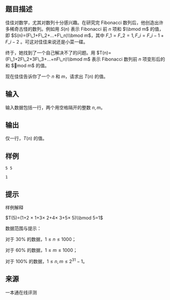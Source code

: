 ## 题目描述

佳佳对数学，尤其对数列十分感兴趣。在研究完 Fibonacci 数列后，他创造出许多稀奇古怪的数列。例如用 $S(n)$ 表示 Fibonacci 前 $n$ 项和 $\\bmod m$ 的值，即 $S(n)=(F\_1+F\_2+...+F\_n)\\bmod m$，其中 $F\_1=F\_2=1, F\_i=F\_{i-1}+F\_{i-2}$ 。可这对佳佳来说还是小菜一碟。

终于，她找到了一个自己解决不了的问题。用 $T(n)=(F\_1+2F\_2+3F\_3+...+nF\_n)\\bmod m$ 表示 Fibonacci 数列前 $n$ 项变形后的和 $mod m$ 的值。

现在佳佳告诉你了一个 $n$ 和 $m$，请求出 $T(n)$ 的值。

## 输入

输入数据包括一行，两个用空格隔开的整数 $n,m$。

## 输出

仅一行，$T(n)$ 的值。

## 样例

```input1
5 5
```

```output1
1
```

## 提示

样例解释

$T(5)=(1+2 × 1+3× 2+4× 3+5× 5)\\bmod 5=1$

数据范围与提示：

对于 30% 的数据，$1≤n≤1000$；

对于 60% 的数据，$1≤m≤1000$；

对于 100% 的数据，$1≤n,m≤2^{31}−1$。


 ## 来源

 一本通在线评测 